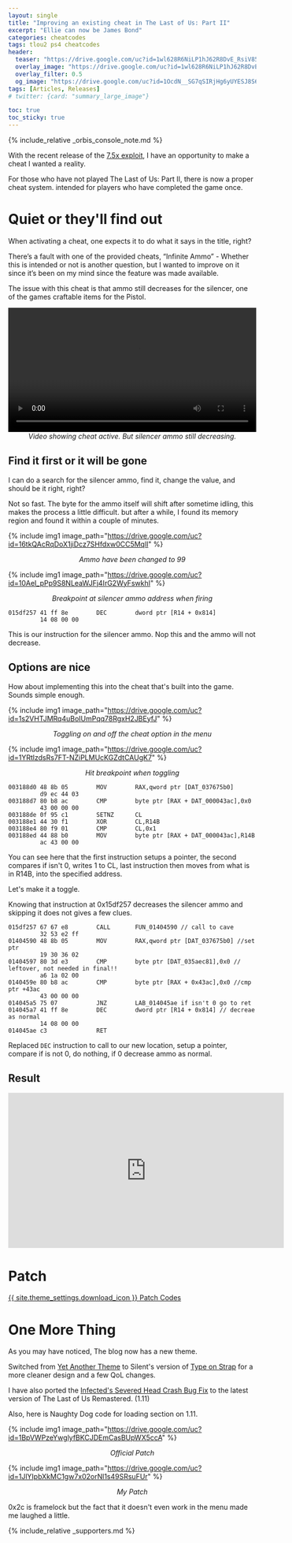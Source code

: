 ```yaml
---
layout: single
title: "Improving an existing cheat in The Last of Us: Part II"
excerpt: "Ellie can now be James Bond"
categories: cheatcodes
tags: tlou2 ps4 cheatcodes
header:
  teaser: "https://drive.google.com/uc?id=1wl628R6NiLP1hJ62R8DvE_RsiV857tC4"
  overlay_image: "https://drive.google.com/uc?id=1wl628R6NiLP1hJ62R8DvE_RsiV857tC4"
  overlay_filter: 0.5
  og_image: "https://drive.google.com/uc?id=1OcdN__SG7qSIRjHg6yUYESJ8S680qHRG"
tags: [Articles, Releases]
# twitter: {card: "summary_large_image"}

toc: true
toc_sticky: true
---
```


{% include_relative _orbis_console_note.md %}

With the recent release of the [7.5x exploit](https://wololo.net/2021/03/17/ps4-7-55-jailbreak-sleirsgoevy-releases-updated-version/), I have an opportunity to make a cheat I wanted a reality.

For those who have not played The Last of Us: Part II, there is now a proper cheat system. intended for players who have completed the game once.

# Quiet or they'll find out

When activating a cheat, one expects it to do what it says in the title, right?

There’s a fault with one of the provided cheats, “Infinite Ammo” - Whether this is intended or not is another question, but I wanted to improve on it since it’s been on my mind since the feature was made available.

The issue with this cheat is that ammo still decreases for the silencer, one of the games craftable items for the Pistol.

<div align="center">
<video width="100%" controls >
  <source src="https://drive.google.com/uc?id=1upb9gLIaYcsS5hEqpht0eIpxockHANEU" type="video/mp4">
</video>
<em>Video showing cheat active. But silencer ammo still decreasing.</em>
</div>

## Find it first or it will be gone

I can do a search for the silencer ammo, find it, change the value, and should be it right, right?

Not so fast. The byte for the ammo itself will shift after sometime idling, this makes the process a little difficult. but after a while, I found its memory region and found it within a couple of minutes.

{% include img1 image_path="https://drive.google.com/uc?id=16tkQAcRqDoX1jiDcz7SHfdxw0CC5MqlI" %}

<div align=center>
<em>Ammo have been changed to 99</em>
</div>

{% include img1 image_path="https://drive.google.com/uc?id=10AeI_pPp9S8NLeaWJFj4IrG2WyFswkhI" %}

<div align=center>
<em>Breakpoint at silencer ammo address when firing</em>
</div>

```
015df257 41 ff 8e        DEC        dword ptr [R14 + 0x814]
         14 08 00 00
```

This is our instruction for the silencer ammo. Nop this and the ammo will not decrease.

## Options are nice

How about implementing this into the cheat that's built into the game. Sounds simple enough.

{% include img1 image_path="https://drive.google.com/uc?id=1s2VHTJMRq4uBoIUmPqq78RgxH2JBEyfJ" %}

<div align=center>
<em>Toggling on and off the cheat option in the menu</em>
</div>

{% include img1 image_path="https://drive.google.com/uc?id=1YRtlzdsRs7FT-NZiPLMUcKGZdtCAUgK7" %}

<div align=center>
<em>Hit breakpoint when toggling</em>
</div>

```
003188d0 48 8b 05        MOV        RAX,qword ptr [DAT_037675b0]
         d9 ec 44 03
003188d7 80 b8 ac        CMP        byte ptr [RAX + DAT_000043ac],0x0
         43 00 00 00
003188de 0f 95 c1        SETNZ      CL
003188e1 44 30 f1        XOR        CL,R14B
003188e4 80 f9 01        CMP        CL,0x1
003188ed 44 88 b0        MOV        byte ptr [RAX + DAT_000043ac],R14B
         ac 43 00 00
```

You can see here that the first instruction setups a pointer, the second compares if isn't 0, writes 1 to CL, last instruction then moves from what is in R14B, into the specified address.

Let's make it a toggle.

Knowing that instruction at 0x15df257 decreases the silencer ammo and skipping it does not gives a few clues.

```
015df257 67 67 e8        CALL       FUN_01404590 // call to cave
         32 53 e2 ff
01404590 48 8b 05        MOV        RAX,qword ptr [DAT_037675b0] //set ptr
         19 30 36 02
01404597 80 3d e3        CMP        byte ptr [DAT_035aec81],0x0 // leftover, not needed in final!!
         a6 1a 02 00
0140459e 80 b8 ac        CMP        byte ptr [RAX + 0x43ac],0x0 //cmp ptr +43ac
         43 00 00 00
014045a5 75 07           JNZ        LAB_014045ae if isn't 0 go to ret
014045a7 41 ff 8e        DEC        dword ptr [R14 + 0x814] // decreae as normal
         14 08 00 00
014045ae c3              RET
```

Replaced `DEC` instruction to call to our new location, setup a pointer, compare if is not 0, do nothing, if 0 decrease ammo as normal.

## Result

<div align="center" class="responsive-video-container">
<iframe width="560" height="315" src="https://www.youtube.com/embed/ZRg-gr79vp8" frameborder="0" allow="accelerometer; autoplay; clipboard-write; encrypted-media; gyroscope; picture-in-picture" allowfullscreen></iframe>
</div>

# Patch

<a href="/_patch/TheLastofUsPartII-Orbis" class="button" role="button">{{ site.theme_settings.download_icon }} Patch Codes</a>

# One More Thing

As you may have noticed, The blog now has a new theme.

Switched from [Yet Another Theme](https://github.com/jeffreytse/jekyll-theme-yat) to Silent's version of [Type on Strap](https://github.com/Sylhare/Type-on-Strap) for a more cleaner design and a few QoL changes.

I have also ported the [Infected's Severed Head Crash Bug Fix](/_patch/TheLastofUs1Remastered-Orbis) to the latest version of The Last of Us Remastered. (1.11)

Also, here is Naughty Dog code for loading section on 1.11.

{% include img1 image_path="https://drive.google.com/uc?id=1BpVWPzeYwglyfBKCJDEmCasBUpWX5ccA" %}

<div align=center>
<em>Official Patch</em>
</div>

{% include img1 image_path="https://drive.google.com/uc?id=1JlYIpbXkMC1gw7x02orNl1s49SRsuFUr" %}

<div align=center>
<em>My Patch</em>
</div>

0x2c is framelock but the fact that it doesn't even work in the menu made me laughed a little.

{% include_relative _supporters.md %}
